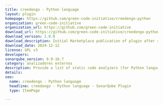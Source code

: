 ```yaml
---
title: creedengo - Python language
layout: plugin
homepage: https://github.com/green-code-initiative/creedengo-python
organization: green-code-initiative
organization_url: https://github.com/green-code-initiative
download_url: https://github.com/green-code-initiative/creedengo-python/releases/download/2.0.0/creedengo-python-plugin-2.0.0.jar
download_version: 2.0.0
download_description: Initial Marketplace publication of plugin after renaming from "ecocode-python"
download_date: 2024-12-12
license: GPL v3
developers: 
sonarqube_version: 9.9-10.7
category: analizadores externos
description: Provide a list of static code analyzers (for Python language) to highlight code structures that may have a negative ecological impact&#58; energy and resources over-consumption, "fatware", shortening terminals' lifespan, etc.
details: 
seo:
  name: creedengo - Python language
  headline: creedengo - Python language - SonarQube Plugin
  type: ItemPage

---
```

